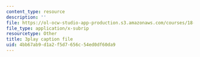 ```yaml
---
content_type: resource
description: ''
file: https://ol-ocw-studio-app-production.s3.amazonaws.com/courses/18-650-statistics-for-applications-fall-2016/4bb67ab9d1a2f5d7656c54ed0df60da9_a1ZCeFpeW0o.srt
file_type: application/x-subrip
resourcetype: Other
title: 3play caption file
uid: 4bb67ab9-d1a2-f5d7-656c-54ed0df60da9
---
```

